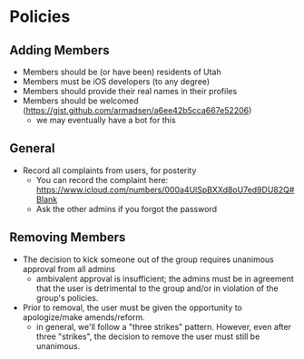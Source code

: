 # Policies

## Adding Members
- Members should be (or have been) residents of Utah
- Members must be iOS developers (to any degree)
- Members should provide their real names in their profiles
- Members should be welcomed (https://gist.github.com/armadsen/a6ee42b5cca667e52206)
  - we may eventually have a bot for this

## General
- Record all complaints from users, for posterity
  - You can record the complaint here: https://www.icloud.com/numbers/000a4UlSpBXXd8oU7ed9DU82Q#Blank
  - Ask the other admins if you forgot the password

## Removing Members
- The decision to kick someone out of the group requires unanimous approval from all admins
  - ambivalent approval is insufficient; the admins must be in agreement that the user is detrimental to the group and/or in violation of the group's policies.
- Prior to removal, the user must be given the opportunity to apologize/make amends/reform.
  - in general, we'll follow a "three strikes" pattern. However, even after three "strikes", the decision to remove the user must still be unanimous.
